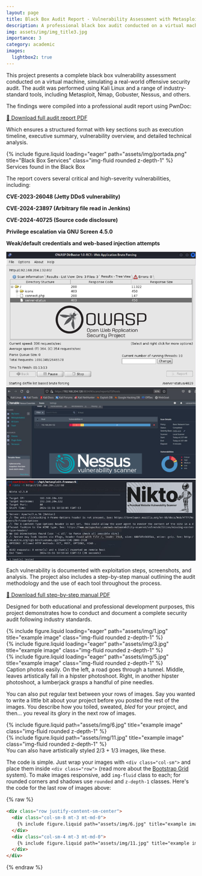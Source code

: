 ```yaml
---
layout: page
title: Black Box Audit Report - Vulnerability Assessment with Metasploit, Nessus, and PwnDoc
description: A professional black box audit conducted on a virtual machine using tools like Metasploit, Nmap, and Nessus. The final report was structured with PwnDoc and includes technical findings, CVE exploitation, and step-by-step documentation.
img: assets/img/img_title3.jpg
importance: 3
category: academic
images:
  lightbox2: true
---
```


This project presents a complete black box vulnerability assessment conducted on a virtual machine, simulating a real-world offensive security audit. The audit was performed using Kali Linux and a range of industry-standard tools, including Metasploit, Nmap, Gobuster, Nessus, and others.

The findings were compiled into a professional audit report using PwnDoc:

  <div class="mt-4">
    <a href="{{ '/assets/pdf/PwDoc_audit_report.pdf' | relative_url }}" class="btn btn-primary" download>
      📄 Download full audit report PDF
    </a>
  </div>
  
Which ensures a structured format with key sections such as execution timeline, executive summary, vulnerability overview, and detailed technical analysis. 

<div class="row">
    <div class="col-sm mt-3 mt-md-0">
        {% include figure.liquid loading="eager" path="assets/img/portada.png" title="Black Box Services" class="img-fluid rounded z-depth-1" %}
    </div>
</div>
<div class="caption">
    Services found in the Black Box
</div>

The report covers several critical and high-severity vulnerabilities, including:

 <strong>CVE-2023-26048 (Jetty DDoS vulnerability)</strong>

 <strong>CVE-2024-23897 (Arbitrary file read in Jenkins)</strong>

 <strong>CVE-2024-40725 (Source code disclosure)</strong>

 <strong>Privilege escalation via GNU Screen 4.5.0</strong>

 <strong>Weak/default credentials and web-based injection attempts</strong>

 <div class="row text-center">
  <div class="col-sm mt-3 mt-md-0">
    <a href="/assets/img/owasp.png" data-lightbox="standards1" data-title="NIST CSF">
      <img src="/assets/img/owasp.png" alt="OWASP" class="img-fluid rounded z-depth-1" />
    </a>
  </div>
  <div class="col-sm mt-3 mt-md-0">
    <a href="/assets/img/nessus.png" data-lightbox="standards1" data-title="COBIT">
      <img src="/assets/img/nessus.png" alt="Nessus" class="img-fluid rounded z-depth-1" />
    </a>
  </div>
  <div class="col-sm mt-3 mt-md-0">
    <a href="/assets/img/nikto.png" data-lightbox="standards1" data-title="CIS CSC">
      <img src="/assets/img/nikto.png" alt="Nikto" class="img-fluid rounded z-depth-1" />
    </a>
  </div>
</div>

Each vulnerability is documented with exploitation steps, screenshots, and analysis. The project also includes a step-by-step manual outlining the audit methodology and the use of each tool throughout the process.

  <div class="mt-4">
    <a href="{{ '/assets/pdf/Step-by-Step_manual.pdf' | relative_url }}" class="btn btn-primary" download>
      📄 Download full step-by-step manual PDF
    </a>
  </div>
  
Designed for both educational and professional development purposes, this project demonstrates how to conduct and document a complete security audit following industry standards.

<div class="row">
    <div class="col-sm mt-3 mt-md-0">
        {% include figure.liquid loading="eager" path="assets/img/1.jpg" title="example image" class="img-fluid rounded z-depth-1" %}
    </div>
    <div class="col-sm mt-3 mt-md-0">
        {% include figure.liquid loading="eager" path="assets/img/3.jpg" title="example image" class="img-fluid rounded z-depth-1" %}
    </div>
    <div class="col-sm mt-3 mt-md-0">
        {% include figure.liquid loading="eager" path="assets/img/5.jpg" title="example image" class="img-fluid rounded z-depth-1" %}
    </div>
</div>
<div class="caption">
    Caption photos easily. On the left, a road goes through a tunnel. Middle, leaves artistically fall in a hipster photoshoot. Right, in another hipster photoshoot, a lumberjack grasps a handful of pine needles.
</div>

You can also put regular text between your rows of images.
Say you wanted to write a little bit about your project before you posted the rest of the images.
You describe how you toiled, sweated, _bled_ for your project, and then... you reveal its glory in the next row of images.

<div class="row justify-content-sm-center">
    <div class="col-sm-8 mt-3 mt-md-0">
        {% include figure.liquid path="assets/img/6.jpg" title="example image" class="img-fluid rounded z-depth-1" %}
    </div>
    <div class="col-sm-4 mt-3 mt-md-0">
        {% include figure.liquid path="assets/img/11.jpg" title="example image" class="img-fluid rounded z-depth-1" %}
    </div>
</div>
<div class="caption">
    You can also have artistically styled 2/3 + 1/3 images, like these.
</div>

The code is simple.
Just wrap your images with `<div class="col-sm">` and place them inside `<div class="row">` (read more about the <a href="https://getbootstrap.com/docs/4.4/layout/grid/">Bootstrap Grid</a> system).
To make images responsive, add `img-fluid` class to each; for rounded corners and shadows use `rounded` and `z-depth-1` classes.
Here's the code for the last row of images above:

{% raw %}

```html
<div class="row justify-content-sm-center">
  <div class="col-sm-8 mt-3 mt-md-0">
    {% include figure.liquid path="assets/img/6.jpg" title="example image" class="img-fluid rounded z-depth-1" %}
  </div>
  <div class="col-sm-4 mt-3 mt-md-0">
    {% include figure.liquid path="assets/img/11.jpg" title="example image" class="img-fluid rounded z-depth-1" %}
  </div>
</div>
```

{% endraw %}
